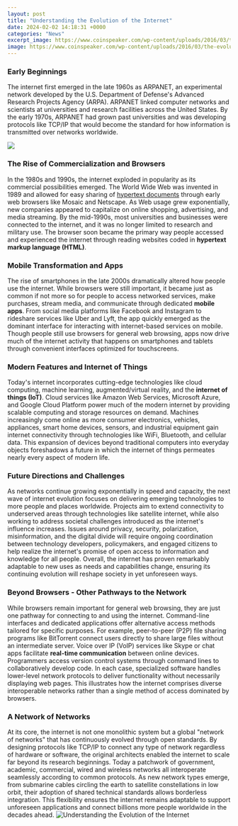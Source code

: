 ```yaml
---
layout: post
title: "Understanding the Evolution of the Internet"
date: 2024-02-02 14:18:31 +0000
categories: "News"
excerpt_image: https://www.coinspeaker.com/wp-content/uploads/2016/03/the-evolution-of-the-internet-of-things-infographic-thumb.jpg
image: https://www.coinspeaker.com/wp-content/uploads/2016/03/the-evolution-of-the-internet-of-things-infographic-thumb.jpg
---
```


### Early Beginnings 
The internet first emerged in the late 1960s as ARPANET, an experimental network developed by the U.S. Department of Defense's Advanced Research Projects Agency (ARPA). ARPANET linked computer networks and scientists at universities and research facilities across the United States. By the early 1970s, ARPANET had grown past universities and was developing protocols like TCP/IP that would become the standard for how information is transmitted over networks worldwide. 

![](https://i1.wp.com/infographiclist.files.wordpress.com/2013/06/evolution-of-the-internet_5182c455c540a.jpg)
### The Rise of Commercialization and Browsers
In the 1980s and 1990s, the internet exploded in popularity as its commercial possibilities emerged. The World Wide Web was invented in 1989 and allowed for easy sharing of [hypertext documents](https://store.fi.io.vn/collection/alewine) through early web browsers like Mosaic and Netscape. As Web usage grew exponentially, new companies appeared to capitalize on online shopping, advertising, and media streaming. By the mid-1990s, most universities and businesses were connected to the internet, and it was no longer limited to research and military use. The browser soon became the primary way people accessed and experienced the internet through reading websites coded in **hypertext markup language (HTML)**.
### Mobile Transformation and Apps
The rise of smartphones in the late 2000s dramatically altered how people use the internet. While browsers were still important, it became just as common if not more so for people to access networked services, make purchases, stream media, and communicate through dedicated **mobile apps**. From social media platforms like Facebook and Instagram to rideshare services like Uber and Lyft, the app quickly emerged as the dominant interface for interacting with internet-based services on mobile. Though people still use browsers for general web browsing, apps now drive much of the internet activity that happens on smartphones and tablets through convenient interfaces optimized for touchscreens. 
### Modern Features and Internet of Things
Today's internet incorporates cutting-edge technologies like cloud computing, machine learning, augmented/virtual reality, and the **internet of things (IoT)**. Cloud services like Amazon Web Services, Microsoft Azure, and Google Cloud Platform power much of the modern internet by providing scalable computing and storage resources on demand. Machines increasingly come online as more consumer electronics, vehicles, appliances, smart home devices, sensors, and industrial equipment gain internet connectivity through technologies like WiFi, Bluetooth, and cellular data. This expansion of devices beyond traditional computers into everyday objects foreshadows a future in which the internet of things permeates nearly every aspect of modern life.
### Future Directions and Challenges
As networks continue growing exponentially in speed and capacity, the next wave of internet evolution focuses on delivering emerging technologies to more people and places worldwide. Projects aim to extend connectivity to underserved areas through technologies like satellite internet, while also working to address societal challenges introduced as the internet's influence increases. Issues around privacy, security, polarization, misinformation, and the digital divide will require ongoing coordination between technology developers, policymakers, and engaged citizens to help realize the internet's promise of open access to information and knowledge for all people. Overall, the internet has proven remarkably adaptable to new uses as needs and capabilities change, ensuring its continuing evolution will reshape society in yet unforeseen ways.
### Beyond Browsers - Other Pathways to the Network 
While browsers remain important for general web browsing, they are just one pathway for connecting to and using the internet. Command-line interfaces and dedicated applications offer alternative access methods tailored for specific purposes. For example, peer-to-peer (P2P) file sharing programs like BitTorrent connect users directly to share large files without an intermediate server. Voice over IP (VoIP) services like Skype or chat apps facilitate **real-time communication** between online devices. Programmers access version control systems through command lines to collaboratively develop code. In each case, specialized software handles lower-level network protocols to deliver functionality without necessarily displaying web pages. This illustrates how the internet comprises diverse interoperable networks rather than a single method of access dominated by browsers.
### A Network of Networks 
At its core, the internet is not one monolithic system but a global "network of networks" that has continuously evolved through open standards. By designing protocols like TCP/IP to connect any type of network regardless of hardware or software, the original architects enabled the internet to scale far beyond its research beginnings. Today a patchwork of government, academic, commercial, wired and wireless networks all interoperate seamlessly according to common protocols. As new network types emerge, from submarine cables circling the earth to satellite constellations in low orbit, their adoption of shared technical standards allows borderless integration. This flexibility ensures the internet remains adaptable to support unforeseen applications and connect billions more people worldwide in the decades ahead.
![Understanding the Evolution of the Internet](https://www.coinspeaker.com/wp-content/uploads/2016/03/the-evolution-of-the-internet-of-things-infographic-thumb.jpg)